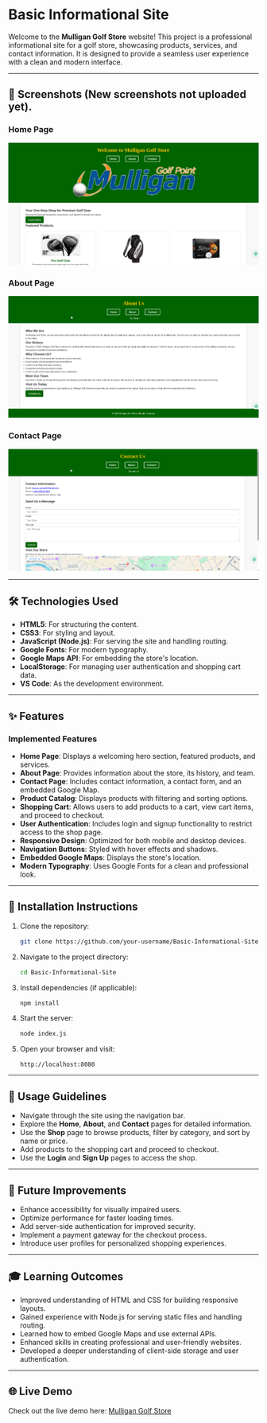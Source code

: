 # Basic Informational Site

Welcome to the **Mulligan Golf Store** website! This project is a professional informational site for a golf store, showcasing products, services, and contact information. It is designed to provide a seamless user experience with a clean and modern interface.

---

## 📸 Screenshots (New screenshots not uploaded yet).

### Home Page
![Home Page Screenshot](images/Screenshots/Screenshot_2025-04-03_23-55-29.png)

### About Page
![About Page Screenshot](images/Screenshots/Screenshot_2025-04-03_23-57-49.png)

### Contact Page
![Contact Page Screenshot](images/Screenshots/Screenshot_2025-04-03_23-58-43.png)

---

## 🛠️ Technologies Used

- **HTML5**: For structuring the content.
- **CSS3**: For styling and layout.
- **JavaScript (Node.js)**: For serving the site and handling routing.
- **Google Fonts**: For modern typography.
- **Google Maps API**: For embedding the store's location.
- **LocalStorage**: For managing user authentication and shopping cart data.
- **VS Code**: As the development environment.

---

## ✨ Features

### Implemented Features
- **Home Page**: Displays a welcoming hero section, featured products, and services.
- **About Page**: Provides information about the store, its history, and team.
- **Contact Page**: Includes contact information, a contact form, and an embedded Google Map.
- **Product Catalog**: Displays products with filtering and sorting options.
- **Shopping Cart**: Allows users to add products to a cart, view cart items, and proceed to checkout.
- **User Authentication**: Includes login and signup functionality to restrict access to the shop page.
- **Responsive Design**: Optimized for both mobile and desktop devices.
- **Navigation Buttons**: Styled with hover effects and shadows.
- **Embedded Google Maps**: Displays the store's location.
- **Modern Typography**: Uses Google Fonts for a clean and professional look.

---

## 🚀 Installation Instructions

1. Clone the repository:
   ```bash
   git clone https://github.com/your-username/Basic-Informational-Site.git
   ```

2. Navigate to the project directory:
   ```bash
   cd Basic-Informational-Site
   ```

3. Install dependencies (if applicable):
   ```bash
   npm install
   ```

4. Start the server:
   ```bash
   node index.js
   ```

5. Open your browser and visit:
   ```
   http://localhost:8080
   ```

---

## 📖 Usage Guidelines

- Navigate through the site using the navigation bar.
- Explore the **Home**, **About**, and **Contact** pages for detailed information.
- Use the **Shop** page to browse products, filter by category, and sort by name or price.
- Add products to the shopping cart and proceed to checkout.
- Use the **Login** and **Sign Up** pages to access the shop.

---

## 🔮 Future Improvements

- Enhance accessibility for visually impaired users.
- Optimize performance for faster loading times.
- Add server-side authentication for improved security.
- Implement a payment gateway for the checkout process.
- Introduce user profiles for personalized shopping experiences.

---

## 🎓 Learning Outcomes

- Improved understanding of HTML and CSS for building responsive layouts.
- Gained experience with Node.js for serving static files and handling routing.
- Learned how to embed Google Maps and use external APIs.
- Enhanced skills in creating professional and user-friendly websites.
- Developed a deeper understanding of client-side storage and user authentication.

---

## 🌐 Live Demo

Check out the live demo here: [Mulligan Golf Store](https://b12d655d-274d-4944-80a8-a9982517d8cc-00-2qgv8861tjzqz.worf.replit.dev/)